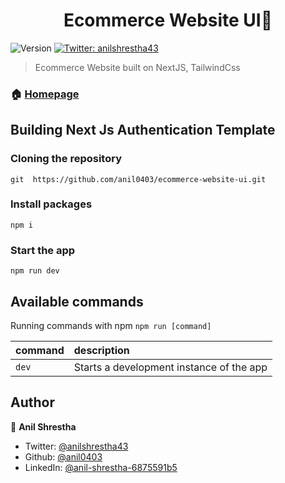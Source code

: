 <h1 align="center">Ecommerce Website UI👋</h1>
<p>
  <img alt="Version" src="https://img.shields.io/badge/version-1.0-blue.svg?cacheSeconds=2592000" />
  <a href="https://twitter.com/anilshrestha43" target="_blank">
    <img alt="Twitter: anilshrestha43" src="https://img.shields.io/twitter/follow/anilshrestha43.svg?style=social" />
  </a>
</p>

> Ecommerce Website built on NextJS, TailwindCss

### 🏠 [Homepage](https://ecommerce-website-ui-three.vercel.app/)

## Building Next Js Authentication Template

### Cloning the repository

```shell
git  https://github.com/anil0403/ecommerce-website-ui.git
```

### Install packages

```shell
npm i
```

### Start the app

```shell
npm run dev
```

## Available commands

Running commands with npm `npm run [command]`

| command | description                              |
| :------ | :--------------------------------------- |
| `dev`   | Starts a development instance of the app |

## Author

👤 **Anil Shrestha**

- Twitter: [@anilshrestha43](https://twitter.com/anilshrestha43)
- Github: [@anil0403](https://github.com/anil0403)
- LinkedIn: [@anil-shrestha-6875591b5](https://linkedin.com/in/anil-shrestha-6875591b5)
